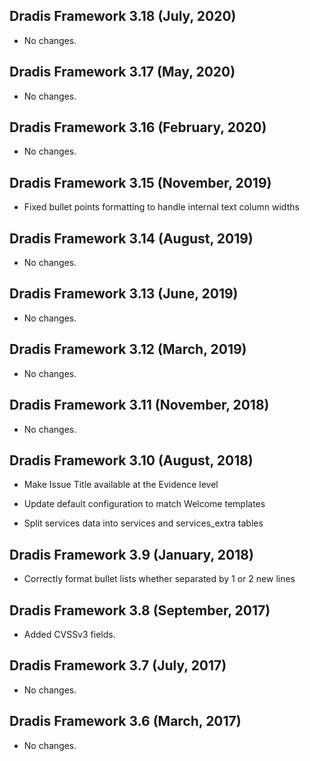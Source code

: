 ## Dradis Framework 3.18 (July, 2020) ##

*   No changes.

## Dradis Framework 3.17 (May, 2020) ##

*   No changes.

## Dradis Framework 3.16 (February, 2020) ##

*   No changes.

## Dradis Framework 3.15 (November, 2019) ##

*   Fixed bullet points formatting to handle internal text column widths

## Dradis Framework 3.14 (August, 2019) ##

*   No changes.

## Dradis Framework 3.13 (June, 2019) ##

*   No changes.

## Dradis Framework 3.12 (March, 2019) ##

*   No changes.

## Dradis Framework 3.11 (November, 2018) ##

*   No changes.

## Dradis Framework 3.10 (August, 2018) ##

*   Make Issue Title available at the Evidence level

*   Update default configuration to match Welcome templates

*   Split services data into services and services_extra tables

## Dradis Framework 3.9 (January, 2018) ##

*   Correctly format bullet lists whether separated by
    1 or 2 new lines

## Dradis Framework 3.8 (September, 2017) ##

*   Added CVSSv3 fields.

## Dradis Framework 3.7 (July, 2017) ##

*   No changes.

## Dradis Framework 3.6 (March, 2017) ##

*   No changes.
